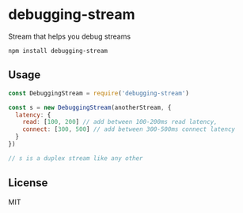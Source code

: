# debugging-stream

Stream that helps you debug streams

```
npm install debugging-stream
```

## Usage

``` js
const DebuggingStream = require('debugging-stream')

const s = new DebuggingStream(anotherStream, {
  latency: {
    read: [100, 200] // add between 100-200ms read latency,
    connect: [300, 500] // add between 300-500ms connect latency
  }
})

// s is a duplex stream like any other
```

## License

MIT
